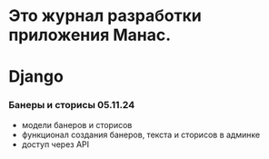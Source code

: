 # Это журнал разработки приложения Манас.

# Django
### Банеры и сторисы 05.11.24
 - модели банеров и сторисов
 - функционал создания банеров, текста и сторисов в админке
 - доступ через API
  
